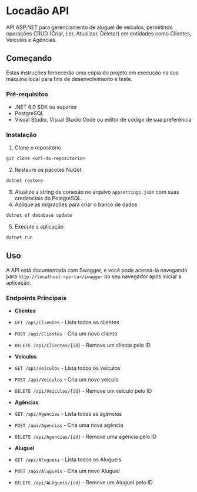 # Locadão API

API ASP.NET para gerenciamento de aluguel de veículos, permitindo operações CRUD (Criar, Ler, Atualizar, Deletar) em entidades como Clientes, Veículos e Agências.

## Começando

Estas instruções fornecerão uma cópia do projeto em execução na sua máquina local para fins de desenvolvimento e teste.

### Pré-requisitos

- .NET 6.0 SDK ou superior
- PostgreSQL
- Visual Studio, Visual Studio Code ou editor de código de sua preferência

### Instalação

1. Clone o repositório
```cmd
git clone <url-do-repositorio>
```
2. Restaure os pacotes NuGet
```cmd
dotnet restore
```
3. Atualize a string de conexão no arquivo `appsettings.json` com suas credenciais do PostgreSQL.
4. Aplique as migrações para criar o banco de dados
```cmd
dotnet ef database update
```
5. Execute a aplicação
```cmd
dotnet run
```


## Uso

A API está documentada com Swagger, e você pode acessá-la navegando para `http://localhost:<porta>/swagger` no seu navegador após iniciar a aplicação.

### Endpoints Principais

- **Clientes**
- `GET /api/Clientes` - Lista todos os clientes
- `POST /api/Clientes` - Cria um novo cliente
- `DELETE /api/Clientes/{id}` - Remove um cliente pelo ID

- **Veículos**
- `GET /api/Veiculos` - Lista todos os veículos
- `POST /api/Veiculos` - Cria um novo veículo
- `DELETE /api/Veiculos/{id}` - Remove um veículo pelo ID

- **Agências**
- `GET /api/Agencias` - Lista todas as agências
- `POST /api/Agencias` - Cria uma nova agência
- `DELETE /api/Agencias/{id}` - Remove uma agência pelo ID

- **Aluguel**
-  `GET /api/Alugueis` - Lista todos os Alugueis
-  `POST /api/Alugueis` - Cria um novo Aluguel
- `DELETE /api/ALUgueis/{id}` - Remove um Aluguel pelo ID
